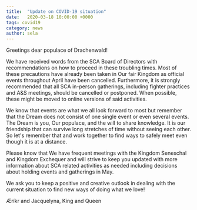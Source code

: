 ```yaml
---
title:  "Update on COVID-19 situation"
date:   2020-03-18 10:00:00 +0000
tags: covid19
category: news
author: sela
---
```

Greetings dear populace of Drachenwald!

We have received words from the SCA Board of Directors with recommendations on how to proceed in these troubling times. Most of these precautions have already been taken in Our fair Kingdom as official events throughout April have been cancelled. Furthermore, it is strongly recommended that all SCA in-person gatherings, including fighter practices and A&S meetings, should be cancelled or postponed. When possible, these might be moved to online versions of said activities.

We know that events are what we all look forward to most but remember that the Dream does not consist of one single event or even several events. The Dream is you, Our populace, and the will to share knowledge. It is our friendship that can survive long stretches of time without seeing each other. So let's remember that and work together to find ways to safely meet even though it is at a distance.

Please know that We have frequent meetings with the Kingdom Seneschal and Kingdom Exchequer and will strive to keep you updated with more information about SCA related activities as needed including decisions about holding events and gatherings in May.

We ask you to keep a positive and creative outlook in dealing with the current situation to find new ways of doing what we love!

Æríkr and Jacquelyna, King and Queen